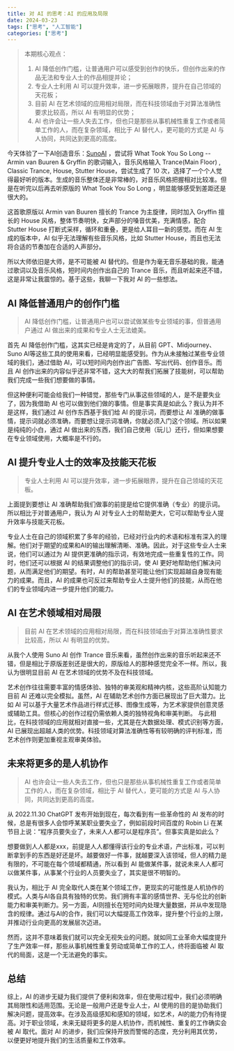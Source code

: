 ```yaml
---
title: 对 AI 的思考：AI 的应用及局限
date: 2024-03-23
tags: ["思考", "人工智能"]
categories: ["思考"]
---
```


>本期核心观点：
>1. AI 降低创作门槛，让普通用户可以感受到创作的快乐，但创作出来的作品无法和专业人士的作品相提并论；
>2. 专业人士利用 AI 可以提升效率，进一步拓展眼界，提升在自己领域的天花板；
>3. 目前 AI 在艺术领域的应用相对局限，而在科技领域由于对算法准确性要求比较高，所以 AI 有明显的优势；
>4. AI 也许会让一些人失去工作，但也只是那些从事机械性重复工作或者简单工作的人，而在复杂领域，相比于 AI 替代人，更可能的方式是 AI 与人协同，共同达到更高的高度。

今天体验了一下AI创造音乐：[SunoAI](https://app.suno.ai/) ，尝试将 What Took You So Long -- Armin van Buuren & Gryffin 的歌词输入，音乐风格输入 Trance(Main Floor) , Classic Trance,  House, Stutter House，尝试生成了 10 次，选择了一个个人觉得最好听的版本。生成的音乐整体还是非常棒的，对音乐风格把握相对比较准。但是在听完以后再去听原版的 What Took You So Long ，明显能够感受到差距还是很大的。

这首歌原版以 Armin van Buuren 擅长的 Trance 为主旋律，同时加入 Gryffin 擅长的 House 风格，整体节奏明快，女声部分的嗓音优美，充满情感，配合 Stutter House 打断式采样，循环和重叠，更是给人耳目一新的感觉。而在 AI 生成的版本中，AI 似乎无法理解有些音乐风格，比如 Stutter House，而且也无法将合适的节奏加在合适的人声部分。

所以大师依旧是大师，是不可能被 AI 替代的。但是作为毫无音乐基础的我，能通过歌词以及音乐风格，短时间内创作出自己的 Trance 音乐，而且听起来还不错，这是非常让我震惊的。基于这些，我聊一下我对 AI 的一些想法。

## AI 降低普通用户的创作门槛

>AI 降低创作门槛，让普通用户也可以尝试做某些专业领域的事，但普通用户通过 AI 做出来的成果和专业人士无法媲美。

首先 AI 降低创作门槛，这其实已经是肯定的了，从目前 GPT、Midjourney、Suno AI等这些工具的使用来看，已经明显能感受到。作为从未接触过某些专业领域的我们，通过借助 AI，可以短时间内创作出广告图、写出代码、创作音乐。而且 AI 创作出来的内容似乎还非常不错，这大大的帮我们拓展了技能树，可以帮助我们完成一些我们想要做的事情。

但这种便利可能会给我们一种错觉，那些专门从事这些领域的人，是不是要失业了，因为我借助 AI 也可以做到他们做的事情。但是事实真是如此么？我认为并不是这样，我们通过 AI 创作东西基于我们给 AI 的提示词，而要想让 AI 准确的做事情，提示词就必须准确，而要想让提示词准确，你就必须入门这个领域。所以如果是纯纯的小白，通过 AI 做出来的东西，我们自己使用（玩儿）还行，但如果想要在专业领域使用，大概率是不行的。

## AI 提升专业人士的效率及技能天花板

>专业人士利用 AI 可以提升效率，进一步拓展眼界，提升在自己领域的天花板。

上面提到要想让 AI 准确帮助我们做事的前提是给它提供准确（专业）的提示词。所以相比于对普通用户，我认为 AI 对专业人士的帮助更大，它可以帮助专业人提升效率与技能天花板。

专业人士在自己的领域积累了多年的经验，已经对行业内的术语和标准有深入的理解。他们对于期望的成果和AI的输出理解清晰、准确。因此，对于这些专业人士来说，他们可以通过为 AI 提供更准确的指示词，有效地完成一些重复性的工作。同时，他们还可以根据 AI 的结果调整他们的指示词，使 AI 更好地帮助他们解决问题，从而满足他们的期望。有时，AI 的帮助甚至可能让他们实现超越自身现有能力的成果。而且，AI 的成果也可反过来帮助专业人士提升他们的技能，从而在他们的专业领域内进一步提升他们的能力。

## AI 在艺术领域相对局限

>目前 AI 在艺术领域的应用相对局限，而在科技领域由于对算法准确性要求比较高，所以 AI 有明显的优势。 

从我个人使用 Suno AI 创作 Trance 音乐来看，虽然创作出来的音乐听起来还不错，但是相比于原版差别还是很大的，原版给人的那种感觉完全不一样。所以，我认为很明显目前 AI 在艺术领域的优势不及在科技领域。

艺术创作往往需要丰富的情感体验、独特的审美观和精神内核，这些高阶认知能力目前 AI 还难以完全模拟。虽然，AI 在辅助艺术创作方面已展现出了巨大潜力。比如 AI 可以基于大量艺术作品进行样式迁移、图像生成等，为艺术家提供创意灵感或辅助工具。但核心的创作过程仍需依赖人类的独特视角和审美判断。 与此相比，在科技领域的应用就相对直接一些，尤其是在大数据处理、模式识别等方面，AI 已展现出超越人类的优势。科技领域对算法准确性等有较明确的评判标准，而艺术创作则更加重视主观审美体验。 

## 未来将更多的是人机协作

>AI 也许会让一些人失去工作，但也只是那些从事机械性重复工作或者简单工作的人，而在复杂领域，相比于 AI 替代人，更可能的方式是 AI 与人协同，共同达到更高的高度。

从 2022.11.30 ChatGPT 发布开始到现在，每次看到有一些革命性的 AI 发布的时候，总是有很多人会惊呼某某职业要失业了，例如前段时间百度的 Robin Li 在某节目上说：“程序员要失业了，未来人人都可以是程序员”。但事实真是如此么？

想要做到人人都是xxx，前提是人人都懂得该行业的专业术语，产出标准，可以判断拿到手的东西是好还是坏。越要做好一件事，就越要深入该领域，但人的精力是有限的，不可能在每个领域都精通，所以看到 AI 能做某件事，就说未来人人都可以做某件事，从事某个行业的人员要失业了，其实是很不明智的。

我认为，相比于 AI 完全取代人类在某个领域工作，更现实的可能性是人机协作的模式。人类与AI各自具有独特的优势。我们拥有丰富的感情世界、无与伦比的创新能力和审美判断力。另一方面，AI则擅长在短时间内处理大量数据，并从中发现隐含的规律。通过与AI的合作，我们可以大幅提高工作效率，提升整个行业的上限，并推动行业向更高的发展层次迈进。

然而，这并不意味着我们就可以完全无视失业的问题。就如同工业革命大幅度提升了生产效率一样，那些从事机械性重复劳动或简单工作的工人，终将面临被 AI 取代的局面，这是一个无法避免的事实。

## 总结

综上，AI 的进步无疑为我们提供了便利和效率，但在使用过程中，我们必须明确其局限性和适用范围。无论是一般用户还是专业人士，AI 使用的目的是协助我们解决问题，提高效率。在涉及高级感知和感知的领域，如艺术，AI的能力仍有待提高。对于职业领域，未来无疑将更多的是人机协作，而机械性、重复的工作确实会被 AI 取代。面对 AI 的进步，我们应保持开放而警惕的态度，充分利用其优势，以便更好地提升我们的生活质量和工作效率。

  


